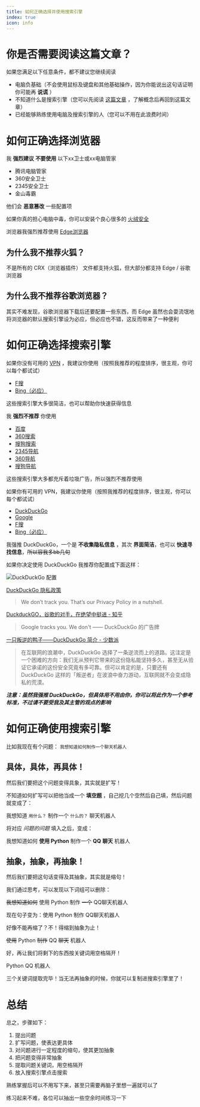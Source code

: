 ```yaml
---
title: 如何正确选择并使用搜索引擎
index: true
icon: info
---
```


# 你是否需要阅读这篇文章？

如果您满足以下任意条件，都不建议您继续阅读

- 电脑负基础（不会使用鼠标及键盘和其他基础操作，因为你能说出这句话证明你可能再 **说谎** ）
- 不知道什么是搜索引擎（您可以先阅读 [这篇文章](search-engines.md) ，了解概念后再回到这篇文章）
- 已经能够熟练使用电脑及搜索引擎的人（您可以不用在此浪费时间）

# 如何正确选择浏览器

我 **强烈建议** **不要使用** 以下xx卫士或xx电脑管家

- 腾讯电脑管家
- 360安全卫士
- 2345安全卫士
- 金山毒霸

他们会 **恶意篡改** 一些配置项

如果你真的担心电脑中毒，你可以安装个良心很多的 [火绒安全](https://huorong.cn/)

浏览器我强烈推荐使用 [Edge浏览器](https://www.microsoft.com/zh-cn/edge/download?form=MA13FJ)

## 为什么我不推荐火狐？

不是所有的 CRX（浏览器插件） 文件都支持火狐，但大部分都支持 Edge / 谷歌浏览器

## 为什么我不推荐谷歌浏览器？

其实不难发现，谷歌浏览器下载后还要配置一些东西，而 Edge 虽然也会耍流氓地将浏览器的默认搜索引擎设为必应，但必应也不错，这反而带来了一种便利

# 如何正确选择搜索引擎

如果你没有可用的 [VPN](vpn.md) ，我建议你使用（按照我推荐的程度排序，很主观，你可以每个都试试）

- [F搜](https://fsoufsou.com/)
- [Bing（必应）](https://www.bing.com/)

这些搜索引擎大多很简洁，也可以帮助你快速获得信息

我 **强烈不推荐** 你使用

- [百度](https://www.baidu.com/)
- [360搜索](https://www.so.com/)
- [搜狗搜索](https://www.sogou.com/)
- [2345导航](https://www.2345.com/)
- [360导航](https://hao.360.com/)
- [搜狗导航](https://123.sogou.com/)

这些搜索引擎大多都充斥着垃圾广告，所以强烈不推荐使用

如果你有可用的 VPN，我建议你使用（按照我推荐的程度排序，很主观，你可以每个都试试）

- [DuckDuckGo](https://duckduckgo.com/)
- [Google](https://google.com/)
- [F搜](https://fsoufsou.com/)
- [Bing（必应）](https://www.bing.com/)

我强推 DuckDuckGo，一个是 **不收集隐私信息** ，其次 **界面简洁**，也可以 **快速寻找信息**，~~所以容我多bb几句~~

如果你决定使用 DuckDuckGo 我推荐你配置成下面这样：

![DuckDuckGo 配置](/duckduckgo-allocation.png)

[DuckDuckGo 隐私政策](https://duckduckgo.com/privacy)

> We don’t track you. That’s our Privacy Policy in a nutshell.

[DuckduckGO，谷歌的对手，在绝望中挺进 - 知乎](https://zhuanlan.zhihu.com/p/164691886)

> Google tracks you. We don't —— DuckDuckGo 的广告牌

[一只叛逆的鸭子——DuckDuckGo 简介 - 少数派](https://sspai.com/post/40117)

> 在互联网的浪潮中，DuckDuckGo 选择了一条逆流而上的道路。这注定是一个困难的方向：我们无从预判它带来的这份隐私能坚持多久，甚至无从验证它承诺的这份安全究竟有多可靠。但可以肯定的是，只要还有
> DuckDuckGo 这样的「叛逆者」在波浪中奋力游动，互联网就不会变成隐私的荒漠。

_**注意：虽然我强推 DuckDuckGo，但具体用不用由你，你可以将此作为一个参考标准，不过请不要受我及其主管的观点的影响**_

# 如何正确使用搜索引擎

比如我现在有个问题： `我想知道如何制作一个聊天机器人`

## 具体，具体，再具体！

然后我们要把这个问题变得具象，其实就是扩写！

不知道如何扩写可以把他当成一个 **填空题** ，自己挖几个空然后自己填，然后问题就变成了：

我想知道 `用什么？` 制作一个 `什么的？` 聊天机器人

将对应 *问题的问题* 填入之后，变成：

我想知道如何 **使用 Python** 制作一个 **QQ** **聊天** 机器人

## 抽象，抽象，再抽象！

然后我们要把这句话变得及其抽象，其实就是缩句！

我们通过思考，可以发现以下词组可以删除：

~~我想知道如何~~ 使用 Python 制作 ~~一个~~ QQ聊天机器人

现在句子变为：使用 Python 制作 QQ聊天机器人

好像不能再缩了？不！得缩到抽象为止！

~~使用~~ Python ~~制作~~ QQ ~~聊天~~ 机器人

好，再让我们将剩下的东西按关键词用空格隔开！

Python QQ 机器人

三个关键词提取完毕！当无法再抽象的时候，你就可以复制进搜索引擎里了！

# 总结

总之，步骤如下：

1. 提出问题
2. 扩写问题，使表达更具体
3. 对问题进行一定程度的缩句，使其更加抽象
4. 把问题变得非常抽象
5. 提取问题关键词，用空格隔开
6. 放入搜索引擎点击搜索

熟练掌握后可以不用写下来，甚至只需要再脑子里想一遍就可以了

练习起来不难，各位可以抽出一些空余时间练习一下